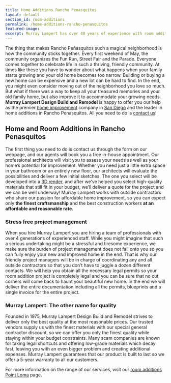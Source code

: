 ```yaml
---
title: Home Additions Rancho Penasquitos
layout: default
section_id: room-additions
permalink: /home-additions-rancho-penasquitos
featured-image:
excerpt: Murray Lampert has over 40 years of experience with room additions in Rancho Penasquitos, San Diego. Take your Rancho Penasquitos home addition to the next level with us.
---
```


The thing that makes Rancho Peñasquitos such a magical neighborhood is how the community sticks together. Every first weekend of May, the community organizes the Fun Run, Street Fair and the Parade. Everyone comes together to celebrate life in such a thriving, friendly community. At times like these you have to wonder about what happens when your family starts growing and your old home becomes too narrow. Building or buying a new home can be expensive and a new lot can be hard to find. In the end, you might even consider moving out of the neighborhood you love so much. But what if there was a way to keep all your treasured memories and your old family home, but also improve it to accommodate your growing needs. <strong>Murray Lampert Design Build and Remodel</strong> is happy to offer you our help as the premier <a href="http://murraylampert.com/san-diego-home-design-serivces/">home improvement</a> company in <a href="http://murraylampert.com">San Diego</a> and the leader in home additions in Rancho Penasquitos. All you need to do is <a href="http://murraylampert.com/contact/">contact us</a>!

## Home and Room Additions in Rancho Penasquitos

The first thing you need to do is contact us through the form on our webpage, and our agents will book you a free in-house appointment. Our professional architects will visit you to assess your needs as well as your home’s potential for improvement. Whether you need just a little extra space in your bathroom or an entirely new floor, our architects will evaluate the possibilities and deliver a few initial sketches. The one you select will be developed into a <a href="http://murraylampert.com/3d-architectural-rendering-services/">3D render</a>, and after we’ve helped you select high-quality materials that still fit in your budget, we’ll deliver a quote for the project and we can be well underway! Murray Lampert works with outside contractors who share our passion for affordable home improvement, so you can expect only <strong>the finest craftsmanship</strong> and the best construction workers <strong>at an affordable and reasonable rate</strong>.
<h3>Stress free project management</h3>
When you hire Murray Lampert you are hiring a team of professionals with over 4 generations of experienced staff. While you might imagine that such a serious undertaking might be a stressful and tiresome experience, we make sure the burden of project management does not fall onto you so you can fully enjoy your new and improved home in the end. That is why our friendly project managers will be in charge of coordinating any and all outside contractors so that you don’t have to juggle a dozen different contacts. We will help you obtain all the necessary legal permits so your room addition project is completely legal and you can be sure that no cut corners will come back to haunt your beautiful new home. In the end we will deliver the entire documentation including all the permits, blueprints and a single invoice for the entire project.
<h3>Murray Lampert: The other name for quality</h3>
Founded in 1975, Murray Lampert Design Build and Remodel strives to deliver only the best quality at the most reasonable prices. Our trusted vendors supply us with the finest materials with our special general contractor discount, so we can offer you only the finest quality while staying within your budget constraints. Many scam companies are known for taking legal shortcuts and offering low-grade materials which decay fast, leaving you with an even bigger problem and creating additional expenses. Murray Lampert guarantees that our product is built to last so we offer a 5-year warranty to all our customers.

For more information on the range of our services, visit our <a href="http://murraylampert.com/room-additions-point-loma">room additions Point Loma</a> page.
